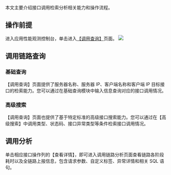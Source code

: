 本文主要介绍接口调用检索分析相关能力和操作流程。

## 操作前提
进入应用性能观测控制台，单击进入[【调用查询】](https://console.cloud.tencent.com/apm/monitor/span)页面。
![](https://main.qcloudimg.com/raw/99cf2f366ff71930705ef409101aa1e9.png)

## 调用链路查询
### 基础查询
【调用查询】页面提供了服务器名称、服务器 IP、客户端名称和客户端 IP 目标接口的检索能力。您可以通过在基础查询模块中输入信息查询对应的接口调用情况。
### 高级搜索
【调用查询】页面也提供了基于特定标准的高级接口搜索能力。您可以通过在【高级搜索】中调用类型、状态码、接口异常类型等条件检索接口调用情况。
## 调用分析
单击相应接口操作列的【查看详情】，即可进入调用链路分析页面查看链路各阶段耗时以及全链路上报信息，包含请求参数、自定义标签、异常详情和相关 SQL 语句。
